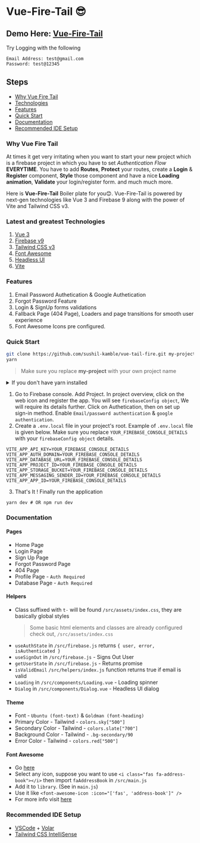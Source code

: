 # Vue-Fire-Tail 😎

## **Demo Here:** [Vue-Fire-Tail](https://vueauthfire.web.app/)

Try Logging with the following

```
Email Address: test@gmail.com
Password: test@12345
```

## Steps

- [Why Vue Fire Tail](#why-vue-fire-tail)
- [Technologies](#latest-and-greatest-technologies)
- [Features](#features)
- [Quick Start](#quick-start)
- [Documentation](#documentation)
- [Recommended IDE Setup](#recommended-ide-setup)

### Why Vue Fire Tail

At times it get very irritating when you want to start your new project which is a firebase project in which you have to set _Authentication Flow_ **EVERYTIME**.
You have to add **Routes**, **Protect** your routes, create a **Login** & **Register** component, **Style** those component and have a nice **Loading animation**,
**Validate** your login/register form. and much much more.

Here is **Vue-Fire-Tail** Boiler plate for you😊. Vue-Fire-Tail is powered by next-gen technologies like Vue 3 and Firebase 9 along with the power of Vite and Tailwind CSS v3.

### Latest and greatest Technologies

1. [Vue 3](https://v3.vuejs.org/)
1. [Firebase v9](https://firebase.google.com/docs/web/modular-upgrade)
1. [Tailwind CSS v3](https://tailwindcss.com/)
1. [Font Awesome](https://github.com/FortAwesome/vue-fontawesome)
1. [Headless UI](https://headlessui.dev/)
1. [Vite](https://vitejs.dev/guide/)

### Features

1. Email Password Authetication & Google Authetication
1. Forgot Password Feature
1. Login & SignUp forms validations
1. Fallback Page (404 Page), Loaders and page transitions for smooth user experience
1. Font Awesome Icons pre configured.

### Quick Start

```bash
git clone https://github.com/sushil-kamble/vue-tail-fire.git my-project
yarn
```

> Make sure you replace **my-project** with your own project name

<details><summary>If you don't have yarn installed</summary>
<p>

```bash
npm i
```

> Remove **yarn.lock** as you will already have **package.lock**

</p>
</details>

1. Go to Firebase console. Add Project. In project overview, click on the web icon and register the app. You will see `firebaseConfig object`, We will require its details further. Click on Authetication, then on set up sign-in method. Enable `Email/password authentication` & `google authentication`.
1. Create a `.env.local` file in your project's root. Example of `.env.local` file is given below. Make sure you replace `YOUR_FIREBASE_CONSOLE_DETAILS` with your `firebaseConfig object` details.

```
VITE_APP_API_KEY=YOUR_FIREBASE_CONSOLE_DETAILS
VITE_APP_AUTH_DOMAIN=YOUR_FIREBASE_CONSOLE_DETAILS
VITE_APP_DATABASE_URL=YOUR_FIREBASE_CONSOLE_DETAILS
VITE_APP_PROJECT_ID=YOUR_FIREBASE_CONSOLE_DETAILS
VITE_APP_STORAGE_BUCKET=YOUR_FIREBASE_CONSOLE_DETAILS
VITE_APP_MESSAGING_SENDER_ID=YOUR_FIREBASE_CONSOLE_DETAILS
VITE_APP_APP_ID=YOUR_FIREBASE_CONSOLE_DETAILS
```

3. That's It ! Finally run the application

```
yarn dev # OR npm run dev
```

### Documentation

#### Pages

- Home Page
- Login Page
- Sign Up Page
- Forgot Password Page
- 404 Page
- Profile Page - `Auth Required`
- Database Page - `Auth Required`

#### Helpers

- Class suffixed with `t-` will be found `/src/assets/index.css`, they are basically global styles
  > Some basic html elements and classes are already configured check out, `/src/assets/index.css`
- `useAuthState` in `/src/firebase.js` returns `{ user, error, isAuthenticated }`
- `useSignOut` in `/src/firebase.js` - Signs Out User
- `getUserState` in `/src/firebase.js` - Returns promise
- `isValidEmail` `/src/helpers/index.js` function returns true if email is valid
- `Loading` in `/src/components/Loading.vue` - Loading spinner
- `Dialog` in `/src/components/Dialog.vue` - Headless UI dialog

#### Theme

- Font - `Ubuntu (font-text)` & `Goldman (font-heading)`
- Primary Color - Tailwind - `colors.sky["500"]`
- Secondary Color - Tailwind - `colors.slate["700"]`
- Background Color - Tailwind - `.bg-secondary/90`
- Error Color - Tailwind - `colors.red["500"]`

#### Font Awesome

- Go [here](https://fontawesome.com/v5.15/icons?d=gallery&p=2&m=free)
- Select any icon, suppose you want to use `<i class="fas fa-address-book"></i>` then import `faAddressBook` in `/src/main.js`
- Add it to `library`. (See in `main.js`)
- Use it like `<font-awesome-icon :icon="['fas', 'address-book']" />`
- For more info visit [here](https://github.com/FortAwesome/vue-fontawesome)

### Recommended IDE Setup

- [VSCode](https://code.visualstudio.com/) + [Volar](https://marketplace.visualstudio.com/items?itemName=johnsoncodehk.volar)
- [Tailwind CSS IntelliSense](https://marketplace.visualstudio.com/items?itemName=bradlc.vscode-tailwindcss)
